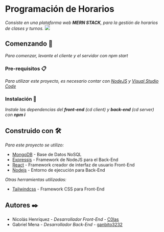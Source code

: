 # Programación de Horarios
_Consiste en una plataforma web **MERN STACK**, para la gestión de horarios de clases y turnos._
![](https://i.ibb.co/f14KPCP/Scheduler.png)
## Comenzando 🚀
_Para comenzar, levante el cliente y el servidor con npm start_
### Pre-requisitos 📋
_Para utilizar este proyecto, es necesario contar con [NodeJS](https://nodejs.org/es/) y [Visual Studio Code](https://code.visualstudio.com/)_
### Instalación 🔧
_Instale las dependencias del **front-end** (cd client) y **back-end** (cd server) con **npm i**_
## Construido con 🛠️
_Para este proyecto se utilizo:_
* [MongoDB](https://www.mongodb.com/es) - Base de Datos NoSQL
* [Expressjs](https://expressjs.com/es/) - Framework de NodeJS para el Back-End
* [React](https://es.reactjs.org/) - Framework creador de interfaz de usuario Front-End
* [Nodejs](https://nodejs.org/es/) - Entorno de ejecución para Back-End

_Otras herramientas utilizadas:_
* [Tailwindcss](https://tailwindcss.com/) - Framework CSS para Front-End


## Autores ✒️
* Nicolás Henríquez - *Desarrollador Front-End* - [C0las](https://github.com/C0las/)
* Gabriel Mena - *Desarrollador Back-End* - [ganbito3232](https://github.com/ganbito3232)
